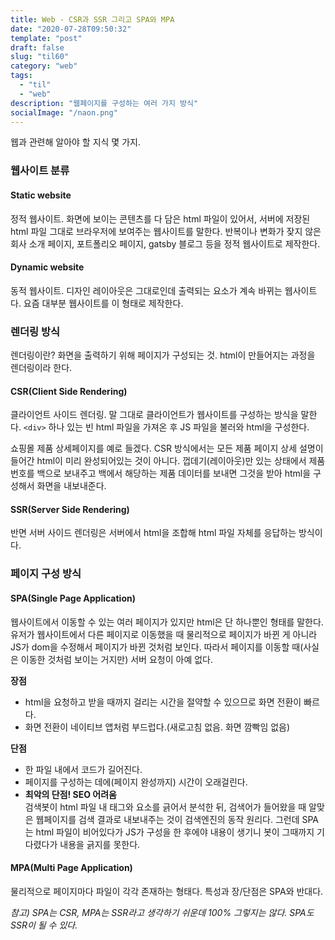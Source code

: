 ```yaml
---
title: Web - CSR과 SSR 그리고 SPA와 MPA
date: "2020-07-28T09:50:32"
template: "post"
draft: false
slug: "til60"
category: "web"
tags:
  - "til"
  - "web"
description: "웹페이지를 구성하는 여러 가지 방식"
socialImage: "/naon.png"
---
```


웹과 관련해 알아야 할 지식 몇 가지.

### 웹사이트 분류
#### Static website
정적 웹사이트. 화면에 보이는 콘텐츠를 다 담은 html 파일이 있어서, 서버에 저장된 html 파일 그대로 브라우저에 보여주는 웹사이트를 말한다. 반복이나 변화가 잦지 않은 회사 소개 페이지, 포트폴리오 페이지, gatsby 블로그 등을 정적 웹사이트로 제작한다.

#### Dynamic website
동적 웹사이트. 디자인 레이아웃은 그대로인데 출력되는 요소가 계속 바뀌는 웹사이트다. 요즘 대부분 웹사이트를 이 형태로 제작한다.


### 렌더링 방식
렌더링이란? 화면을 출력하기 위해 페이지가 구성되는 것. html이 만들어지는 과정을 렌더링이라 한다.

#### CSR(Client Side Rendering)
클라이언트 사이드 렌더링. 말 그대로 클라이언트가 웹사이트를 구성하는 방식을 말한다. `<div>` 하나 있는 빈 html 파일을 가져온 후 JS 파일을 불러와 html을 구성한다.

쇼핑몰 제품 상세페이지를 예로 들겠다. CSR 방식에서는 모든 제품 페이지 상세 설명이 들어간 html이 미리 완성되어있는 것이 아니다. 껍데기(레이아웃)만 있는 상태에서 제품 번호를 백으로 보내주고 백에서 해당하는 제품 데이터를 보내면 그것을 받아 html을 구성해서 화면을 내보내준다.

#### SSR(Server Side Rendering)
반면 서버 사이드 렌더링은 서버에서 html을 조합해 html 파일 자체를 응답하는 방식이다.


### 페이지 구성 방식
#### SPA(Single Page Application)
웹사이트에서 이동할 수 있는 여러 페이지가 있지만 html은 단 하나뿐인 형태를 말한다. 유저가 웹사이트에서 다른 페이지로 이동했을 때 물리적으로 페이지가 바뀐 게 아니라 JS가 dom을 수정해서 페이지가 바뀐 것처럼 보인다. 따라서 페이지를 이동할 때(사실은 이동한 것처럼 보이는 거지만) 서버 요청이 아예 없다.

**장점**
- html을 요청하고 받을 때까지 걸리는 시간을 절약할 수 있으므로 화면 전환이 빠르다.
- 화면 전환이 네이티브 앱처럼 부드럽다.(새로고침 없음. 화면 깜빡임 없음)

**단점**
- 한 파일 내에서 코드가 길어진다.
- 페이지를 구성하는 데에(페이지 완성까지) 시간이 오래걸린다.
- **최악의 단점! SEO 어려움**<br>
검색봇이 html 파일 내 태그와 요소를 긁어서 분석한 뒤, 검색어가 들어왔을 때 알맞은 웹페이지를 검색 결과로 내보내주는 것이 검색엔진의 동작 원리다. 그런데 SPA는 html 파일이 비어있다가 JS가 구성을 한 후에야 내용이 생기니 봇이 그때까지 기다렸다가 내용을 긁지를 못한다.

#### MPA(Multi Page Application)
물리적으로 페이지마다 파일이 각각 존재하는 형태다. 특성과 장/단점은 SPA와 반대다.

*참고) SPA는 CSR, MPA는 SSR라고 생각하기 쉬운데 100% 그렇지는 않다. SPA도 SSR이 될 수 있다.*
